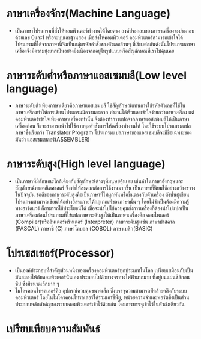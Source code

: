 # ภาษาเครื่องจักร(Machine  Language)
- เป็นภาษาโปรแกรมที่สั่งให้คอมพิวเตอร์ทำงานได้โดยตรง องค์ประกอบของภาษาเครื่องจะประกอบด้วยเลข 0และ1 หรือระบบเลขฐานสอง เมื่อส่งให้คอมพิวเตอร์ คอมพิวเตอร์สามารถเข้าใจได้ โปรแกรมที่ได้จากภาษานี้จึงเป็นกลุ่มรหัสคำสั่งของตัวเลขล้วนๆ ที่เรียงต่อกันดังนั้นโปรแกรมภาษาเครื่องจึงมีความยุ่งยากเป็นอย่างยิ่งเนื่องจากอยู่ในรูปแบบหรือสัญลักษณ์ที่เราไม่คุ้นเคย   
# ภาษาระดับต่ำหรือภาษาแอสเซมบลี(Low level language) 
- ภาษาระดับต่ำเพียงภาษาเดียวคือภาษาแอสเซมบลี ใช้สัญลักษณ์แทนการใช้รหัสตัวเลขที่ใช้ในภาษาเครื่องทำให้การเขียนโปรแกรมมีความสะดวก ทำงานได้เร็วและเข้าใจง่ายกว่าภาษาเครื่อง แต่คอมพิวเตอร์เข้าใจเพียงภาษาเครื่องเท่านั้น จึงต้องทำการแปลจากภาษาแอสเซมบลีให้เป็นภาษาเครื่องก่อน จึงจะสามารถนำไปใช้ควบคุมคำสั่งการให้เครื่องทำงานได้  โดยใช้ระบบโปรแกรมแปลภาษาซึ่งเรียกว่า  Translator Program โปรแกรมแปลภาษาของแอสเซมบลีจะมีชื่อเฉพาะของมันว่า แอสเซมเบลอร์(ASSEMBLER)   
# ภาษาระดับสูง(High level language)
- เป็นภาษาที่มีลักษณะใกล้เคียงกับสัญลักษณ์ต่างๆที่มนุษย์คุ้นเคย เช่นคำในภาษาอังกฤษและสัญลักษณ์ทางคณิตศาสตร์ จึงทำให้สะดวกต่อการใช้งานมากขึ้น เป็นภาษาที่นิยมใช้อย่างกว้างขวางในปัจจุบัน ข้อดีของภาษาระดับสูงคือเป็นภาษาที่ไม่ผูกพันหรือขึ้นตรงกับตัวเครื่อง ดังนั้นผู้เขียนโปรแกรมสามารถเขียนได้อย่างอิสระภายใต้กฎเกณฑ์ของภาษานั้น ๆ โดยไม่จำเป็นต้องมีความรู้ทางฮาร์ดแวร์ ก็สามารถใช้ประโยชน์ได้  เมื่อจะนำไปใช้ควบคุมสั่งการเครื่องก็ต้องนำไปแปลเป็นภาษาเครื่องก่อนโปรแกรมที่ใช้แปลภาษาระดับสูงให้เป็นภาษาเครื่องคือ คอมไพเลอร์ (Compiler)หรืออินเตอร์พริทเตอร์ (Interpreter) ภาษาระดับสูงเช่น ภาษาปาสคาล (PASCAL)  ภาษาซี (C) ภาษาโคบอล (COBOL) ภาษาเบสิก(BASIC)
# โปรเซสเซอร์(Processor) 
- เป็นองค์ประกอบที่สำคัญส่วนหนึ่งของเครื่องคอมพิวเตอร์ทุกประเภทในโลก เปรียบเสมือนกับเป็นมันสมองให้กับคอมพิวเตอร์นั่นเอง ประกอบไปด้วยวงจรทางไฟฟ้ามากมาย ที่อยู่บนแผ่นซิลิกอนซิป ซึ่งมีขนาดเล็กมาก ๆ
- ไมโครคอนโทรลเลอร์คือ อุปกรณ์ควบคุมขนาดเล็ก ซึ่งบรรจุความสามารถท่ีคล้ายคลึงกับระบบคอมพิวเตอร์ โดยในไมโครคอนโทรลเลอร์ได้รวมเอาซีพียู, หน่วยความจำและพอร์ตซึ่งเป็นส่วนประกอบหลักสำคัญของระบบคอมพิวเตอร์เข้าไว้ด้วยกัน โดยการบรรจุเข้าไว้ในตัวถังเดียวกัน
# เปรียบเทียบความสัมพันธ์

